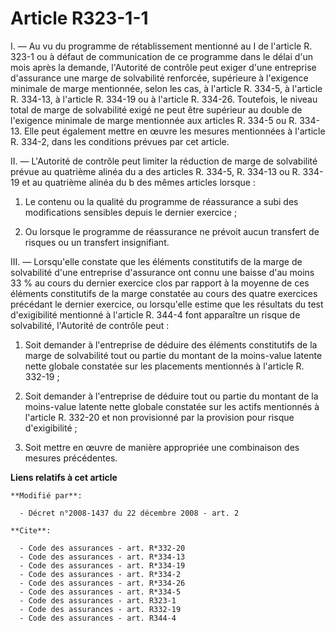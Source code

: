 # Article R323-1-1

I. ― Au vu du programme de rétablissement mentionné au I de l'article R. 323-1 ou à défaut de communication de ce programme
dans le délai d'un mois après la demande, l'Autorité de contrôle peut exiger d'une entreprise d'assurance une marge de
solvabilité renforcée, supérieure à l'exigence minimale de marge mentionnée, selon les cas, à l'article R. 334-5, à l'article
R. 334-13, à l'article R. 334-19 ou à l'article R. 334-26. Toutefois, le niveau total de marge de solvabilité exigé ne peut
être supérieur au double de l'exigence minimale de marge mentionnée aux articles R. 334-5 ou R. 334-13. Elle peut également
mettre en œuvre les mesures mentionnées à l'article R. 334-2, dans les conditions prévues par cet article. 

II. ― L'Autorité de contrôle peut limiter la réduction de marge de solvabilité prévue au quatrième alinéa du a des articles
R. 334-5, R. 334-13 ou R. 334-19 et au quatrième alinéa du b des mêmes articles lorsque : 

1. Le contenu ou la qualité du programme de réassurance a subi des modifications sensibles depuis le dernier exercice ; 

2. Ou lorsque le programme de réassurance ne prévoit aucun transfert de risques ou un transfert insignifiant. 

III. ― Lorsqu'elle constate que les éléments constitutifs de la marge de solvabilité d'une entreprise d'assurance ont connu
une baisse d'au moins 33 % au cours du dernier exercice clos par rapport à la moyenne de ces éléments constitutifs de la
marge constatée au cours des quatre exercices précédant le dernier exercice, ou lorsqu'elle estime que les résultats du test
d'exigibilité mentionné à l'article R. 344-4 font apparaître un risque de solvabilité, l'Autorité de contrôle peut : 

1. Soit demander à l'entreprise de déduire des éléments constitutifs de la marge de solvabilité tout ou partie du montant de
la moins-value latente nette globale constatée sur les placements mentionnés à l'article R. 332-19 ; 

2. Soit demander à l'entreprise de déduire tout ou partie du montant de la moins-value latente nette globale constatée sur
les actifs mentionnés à l'article R. 332-20 et non provisionné par la provision pour risque d'exigibilité ; 

3. Soit mettre en œuvre de manière appropriée une combinaison des mesures précédentes.

**Liens relatifs à cet article**

	**Modifié par**:

	  - Décret n°2008-1437 du 22 décembre 2008 - art. 2

	**Cite**:

	  - Code des assurances - art. R*332-20
	  - Code des assurances - art. R*334-13
	  - Code des assurances - art. R*334-19
	  - Code des assurances - art. R*334-2
	  - Code des assurances - art. R*334-26
	  - Code des assurances - art. R*334-5
	  - Code des assurances - art. R323-1
	  - Code des assurances - art. R332-19
	  - Code des assurances - art. R344-4

